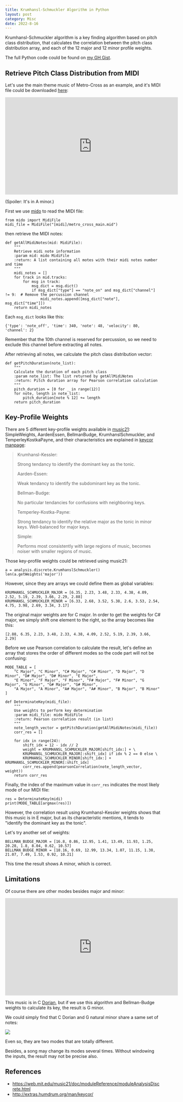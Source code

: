 ```yaml
---
title: Krumhansl-Schmuckler Algorithm in Python
layout: post
category: Misc
date: 2022-8-16
---
```

Krumhansl-Schmuckler algorithm is a key finding algorithm based on pitch class distribution, that calculates the correlation between the pitch class distribution array, and each of the 12 major and 12 minor profile weights. 

The full Python code could be found on <a href="https://gist.github.com/Astroneko404/1dcde11576e510e964882bbbafaeb050" target="_blank">my GH Gist</a>.

## Retrieve Pitch Class Distribution from MIDI 
Let's use the main theme music of Metro-Cross as an example, and it's MIDI file could be downloaded <a href="http://www5.plala.or.jp/m5ka1/memo/midiroom/mtrcrsr1.zip" target="_blank">here</a>:
<iframe width="560" height="315" src="https://www.youtube.com/embed/qh2jOHHsQms" title="YouTube video player" frameborder="0" allow="accelerometer; autoplay; clipboard-write; encrypted-media; gyroscope; picture-in-picture" allowfullscreen></iframe>

(Spoiler: It's in A minor.)

First we use <a href="https://mido.readthedocs.io/en/latest/index.html" target="_blank">mido</a> to read the MIDI file:
```
from mido import MidiFile
midi_file = MidiFile("[midi]/metro_cross_main.mid")
```

then retrieve the MIDI notes:
```
def getAllMidiNotes(mid: MidiFile):
    """
    Retrieve midi note information
    :param mid: mido MidiFile
    :return: A list containing all motes with their midi notes number and time
    """
    midi_notes = []
    for track in mid.tracks:
        for msg in track:
            msg_dict = msg.dict()
            if msg_dict["type"] == "note_on" and msg_dict["channel"] != 9:  # Remove the percussion channel
                midi_notes.append([msg_dict["note"], msg_dict["time"]])
    return midi_notes
```

Each `msg_dict` looks like this:
```
{'type': 'note_off', 'time': 340, 'note': 48, 'velocity': 80, 'channel': 2}
```

Remember that the 10th channel is reserved for percussion, so we need to exclude this channel before extracting all notes.

After retrieving all notes, we calculate the pitch class distribution vector:
```
def getPitchDuration(note_list):
    """
    Calculate the duration of each pitch class
    :param note_list: The list returned by getAllMidiNotes
    :return: Pitch duration array for Pearson correlation calculation
    """
    pitch_duration = [0 for _ in range(12)]
    for note, length in note_list:
        pitch_duration[note % 12] += length
    return pitch_duration
```

## Key-Profile Weights
There are 5 different key-profile weights available in <a href="https://web.mit.edu/music21/doc/moduleReference/moduleAnalysisDiscrete.html#krumhanslschmuckler" target="_blank">music21</a>: SimpleWeights, AardenEssen, BellmanBudge, KrumhanslSchmuckler, and TemperleyKostkaPayne, and their characteristics are explained in <a href="http://extras.humdrum.org/man/keycor/" target="_blank">keycor manpage</a>:
>Krumhansl-Kessler:
>
>Strong tendancy to identify the dominant key as the tonic.
>
>Aarden-Essen:
>
>Weak tendancy to identify the subdominant key as the tonic.
>
>Bellman-Budge:
>
>No particular tendancies for confusions with neighboring keys.
>
>Temperley-Kostka-Payne:
>
>Strong tendancy to identify the relative major as the tonic in minor keys. Well-balanced for major keys.
>
>Simple:
>
>Performs most consistently with large regions of music, becomes noiser with smaller regions of music.

Those key-profile weights could be retrieved using music21:
```
a = analysis.discrete.KrumhanslSchmuckler()
len(a.getWeights('major'))
```
However, since they are arrays we could define them as global variables:
```
KRUMHANSL_SCHMUCKLER_MAJOR = [6.35, 2.23, 3.48, 2.33, 4.38, 4.09, 2.52, 5.19, 2.39, 3.66, 2.29, 2.88]
KRUMHANSL_SCHMUCKLER_MINOR = [6.33, 2.68, 3.52, 5.38, 2.6, 3.53, 2.54, 4.75, 3.98, 2.69, 3.34, 3.17]
```

The original major weights are for C major. In order to get the weights for C# major, we simply shift one element to the right, so the array becomes like this:
```
[2.88, 6.35, 2.23, 3.48, 2.33, 4.38, 4.09, 2.52, 5.19, 2.39, 3.66, 2.29]
```

Before we use Pearson correlation to calculate the result, let's define an array that stores the order of different modes so the code part will not be confusing:
```
MODE_TABLE = [
    "C Major", "C Minor", "C# Major", "C# Minor", "D Major", "D Minor", "D# Major", "D# Minor", "E Major",
    "E Minor", "F Major", "F Minor", "F# Major", "F# Minor", "G Major", "G Minor", "G# Major", "G# Minor",
    "A Major", "A Minor", "A# Major", "A# Minor", "B Major", "B Minor"
]
```

```
def DeterminateKey(midi_file):
    """
    Use weights to perform key determination
    :param midi_file: mido MidiFile
    :return: Pearson correlation result (in list)
    """
    note_length_vector = getPitchDuration(getAllMidiNotes(midi_file))
    corr_res = []

    for idx in range(24):
        shift_idx = 12 - idx // 2
        weight = KRUMHANSL_SCHMUCKLER_MAJOR[shift_idx:] + \
        KRUMHANSL_SCHMUCKLER_MAJOR[:shift_idx] if idx % 2 == 0 else \
        KRUMHANSL_SCHMUCKLER_MINOR[shift_idx:] + KRUMHANSL_SCHMUCKLER_MINOR[:shift_idx]
        corr_res.append(pearsonCorrelation(note_length_vector, weight))
    return corr_res
```

Finally, the index of the maximum value in `corr_res` indicates the most likely mode of our MIDI file:
```
res = DeterminateKey(midi)
print(MODE_TABLE[argmax(res)])
```

However, the correlation result using Krumhansl-Kessler weights shows that this music is in E major, but as its characteristic mentions, it tends to "identify the dominant key as the tonic".

Let's try another set of weights:
```
BELLMAN_BUDGE_MAJOR = [16.8, 0.86, 12.95, 1.41, 13.49, 11.93, 1.25, 20.28, 1.8, 8.04, 0.62, 10.57]
BELLMAN_BUDGE_MINOR = [18.16, 0.69, 12.99, 13.34, 1.07, 11.15, 1.38, 21.07, 7.49, 1.53, 0.92, 10.21]
```

This time the result shows A minor, which is correct.

## Limitations
Of course there are other modes besides major and minor:
<iframe width="560" height="315" src="https://www.youtube.com/embed/3BZm1i4QdcU" title="YouTube video player" frameborder="0" allow="accelerometer; autoplay; clipboard-write; encrypted-media; gyroscope; picture-in-picture" allowfullscreen></iframe>

This music is in C <a href="https://en.wikipedia.org/wiki/Dorian_mode" target="_blank">Dorian</a>, but if we use this algorithm and Bellman-Budge weights to calculate its key, the result is G minor.

We could simply find that C Dorian and G natural minor share a same set of notes:

![](../assets/img/misc/mode.png)

Even so, they are two modes that are totally different.

Besides, a song may change its modes several times. Without windowing the inputs, the result may not be precise also.

## References
* <a href="https://web.mit.edu/music21/doc/moduleReference/moduleAnalysisDiscrete.html" target="_blank">https://web.mit.edu/music21/doc/moduleReference/moduleAnalysisDiscrete.html</a>
* <a href="http://extras.humdrum.org/man/keycor/" target="_blank">http://extras.humdrum.org/man/keycor/</a>


